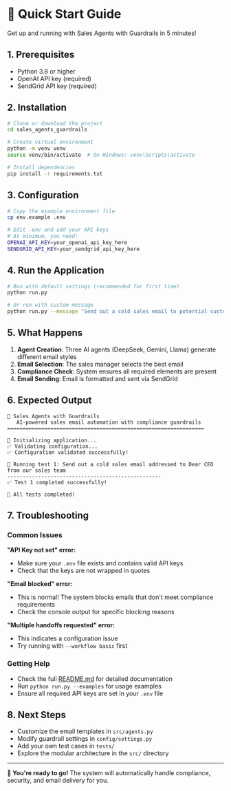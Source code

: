 # 🚀 Quick Start Guide

Get up and running with Sales Agents with Guardrails in 5 minutes!

## 1. Prerequisites

- Python 3.8 or higher
- OpenAI API key (required)
- SendGrid API key (required)

## 2. Installation

```bash
# Clone or download the project
cd sales_agents_guardrails

# Create virtual environment
python -m venv venv
source venv/bin/activate  # On Windows: venv\Scripts\activate

# Install dependencies
pip install -r requirements.txt
```

## 3. Configuration

```bash
# Copy the example environment file
cp env.example .env

# Edit .env and add your API keys
# At minimum, you need:
OPENAI_API_KEY=your_openai_api_key_here
SENDGRID_API_KEY=your_sendgrid_api_key_here
```

## 4. Run the Application

```bash
# Run with default settings (recommended for first time)
python run.py

# Or run with custom message
python run.py --message "Send out a cold sales email to potential customers"
```

## 5. What Happens

1. **Agent Creation**: Three AI agents (DeepSeek, Gemini, Llama) generate different email styles
2. **Email Selection**: The sales manager selects the best email
3. **Compliance Check**: System ensures all required elements are present
4. **Email Sending**: Email is formatted and sent via SendGrid

## 6. Expected Output

```
🚀 Sales Agents with Guardrails
   AI-powered sales email automation with compliance guardrails
================================================================

🔧 Initializing application...
✅ Validating configuration...
✅ Configuration validated successfully!

📧 Running test 1: Send out a cold sales email addressed to Dear CEO from our sales team
--------------------------------------------------
✅ Test 1 completed successfully!

🎉 All tests completed!
```

## 7. Troubleshooting

### Common Issues

**"API Key not set" error:**
- Make sure your `.env` file exists and contains valid API keys
- Check that the keys are not wrapped in quotes

**"Email blocked" error:**
- This is normal! The system blocks emails that don't meet compliance requirements
- Check the console output for specific blocking reasons

**"Multiple handoffs requested" error:**
- This indicates a configuration issue
- Try running with `--workflow basic` first

### Getting Help

- Check the full [README.md](README.md) for detailed documentation
- Run `python run.py --examples` for usage examples
- Ensure all required API keys are set in your `.env` file

## 8. Next Steps

- Customize the email templates in `src/agents.py`
- Modify guardrail settings in `config/settings.py`
- Add your own test cases in `tests/`
- Explore the modular architecture in the `src/` directory

---

**🎯 You're ready to go!** The system will automatically handle compliance, security, and email delivery for you.
